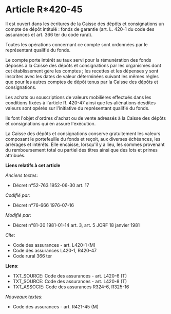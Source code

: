 # Article R*420-45

Il est ouvert dans les écritures de la Caisse des dépôts et consignations un compte de dépôt intitulé : fonds de garantie
(art. L. 420-1 du code des assurances et art. 366 ter du code rural).

Toutes les opérations concernant ce compte sont ordonnées par le représentant qualifié du fonds.

Le compte porte intérêt au taux servi pour la rémunération des fonds déposés à la Caisse des dépôts et consignations par les
organismes dont cet établissement gère les comptes ; les recettes et les dépenses y sont inscrites avec les dates de valeur
déterminées suivant les mêmes règles que pour les autres comptes de dépôt tenus par la Caisse des dépôts et consignations.

Les achats ou souscriptions de valeurs mobilières effectués dans les conditions fixées à l'article R. 420-47 ainsi que les
aliénations desdites valeurs sont opérés sur l'initiative du représentant qualifié du fonds.

Ils font l'objet d'ordres d'achat ou de vente adressés à la Caisse des dépôts et consignations qui en assure l'exécution.

La Caisse des dépôts et consignations conserve gratuitement les valeurs composant le portefeuille du fonds et reçoit, aux
diverses échéances, les arrérages et intérêts. Elle encaisse, lorsqu'il y a lieu, les sommes provenant du remboursement total
ou partiel des titres ainsi que des lots et primes attribués.

**Liens relatifs à cet article**

_Anciens textes_:

  - Décret n°52-763 1952-06-30 art. 17

_Codifié par_:

  - Décret n°76-666 1976-07-16

_Modifié par_:

  - Décret n°81-30 1981-01-14 art. 3, art. 5 JORF 18 janvier 1981

_Cite_:

  - Code des assurances - art. L420-1 (M)
  - Code des assurances L420-1, R420-47
  - Code rural 366 ter

**Liens**:

  - TXT_SOURCE: Code des assurances - art. L420-6 (T)
  - TXT_SOURCE: Code des assurances - art. L420-8 (T)
  - TXT_ASSOCIE: Code des assurances R324-6, R325-16

_Nouveaux textes_:

  - Code des assurances - art. R421-45 (M)
